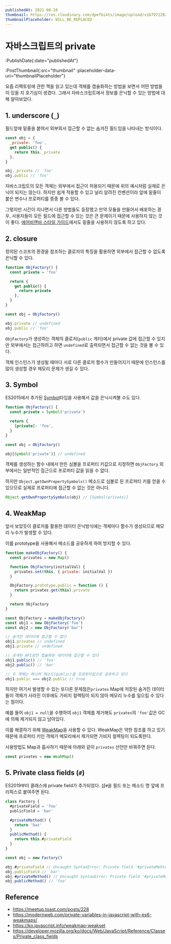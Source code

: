 ```yaml
---
publishedAt: 2021-08-28
thumbnail: https://res.cloudinary.com/dpefbi4ts/image/upload/v1679722820/thumb/022-thumb.png
thumbnailPlaceholder: WILL_BE_REPLACED
---
```


# 자바스크립트의 private

:PublishDate{:date="publishedAt"}

:PostThumbnail{:src="thumbnail" :placeholder-data-uri="thumbnailPlaceholder"}

요즘 리팩토링에 관한 책을 읽고 있는데 객체를 캡슐화하는 방법을 보면서 어떤 방법들이 있을 지 호기심이 생겼다. 그래서 자바스크립트에서 정보를 은닉할 수 있는 방법에 대해 알아보았다.

## 1. underscore (`_`)

필드앞에 밑줄을 붙여서 외부외서 접근할 수 없는 숨겨진 필드임을 나타내는 방식이다.

```js
const obj = {
  _private: 'foo',
  get public() {
    return this._private
  },
}

obj._private // 'foo'
obj.public // 'foo'
```

자바스크립트의 모든 객체는 외부에서 접근이 허용되기 때문에 위의 예시처럼 실제로 은닉이 되지는 않는다. 하지만 쉽게 적용할 수 있고 널리 알려진 컨벤션이라 앞에 밑줄이 붙은 변수나 프로퍼티를 종종 볼 수 있다.

그렇지만 시간이 지나면서 다른 방법들도 등장했고 만약 모듈을 만들어서 배포하는 경우, 사용자들이 모든 필드에 접근할 수 있는 것은 큰 문제이기 때문에 사용하지 않는 것이 좋다. [에어비앤비 스타일 가이드](https://airbnb.io/javascript/#naming--leading-underscore)에서도 밑줄을 사용하지 않도록 하고 있다.

## 2. closure

정의된 스코프의 환경을 참조하는 클로저의 특징을 활용하면 외부에서 접근할 수 없도록 은닉할 수 있다.

```js
function ObjFactory() {
  const private = 'foo'

  return {
    get public() {
      return private
    },
  }
}

const obj = ObjFactory()

obj.private // undefined
obj.public // 'foo'
```

`ObjFactory`가 생성하는 객체의 클로저(`public` 게터)에서 private 값에 접근할 수 있지만 외부에서는 접근하려고 하면 `undefined`로 출력되면서 접근할 수 없는 것을 볼 수 있다.

객체 인스턴스가 생성될 때마다 서로 다른 클로저 함수가 만들어지기 때문에 인스턴스를 많이 생성할 경우 메모리 문제가 생길 수 있다.

## 3. Symbol

ES2015에서 추가된 [Symbol](https://developer.mozilla.org/ko/docs/Web/JavaScript/Reference/Global_Objects/Symbol)타입을 사용해서 값을 은닉시켜볼 수도 있다.

```js
function ObjFactory() {
  const private = Symbol('private')

  return {
    [private]: 'foo',
  }
}

const obj = ObjFactory()

obj[Symbol('private')] // undefined
```

객체를 생성하는 함수 내에서 만든 심볼을 프로퍼티 키값으로 지정하면 `ObjFactory` 외부에서는 일반적인 접근으로 프로퍼티 값을 읽을 수 없다.

하지만 `Object.getOwnPropertySymbols()` 메소드로 심볼로 된 프로퍼티 키를 얻을 수 있으므로 실제로 프로퍼티에 접근할 수 없는 것은 아니다.

```js
Object.getOwnPropertySymbols(obj) // [Symbol(private)]
```

## 4. WeakMap

앞서 보았듯이 클로저를 활용한 데이터 은닉방식에는 객체마다 함수가 생성되므로 메모리 누수가 발생할 수 있다.

이를 prototype을 사용해서 메소드를 공유하게 하여 방지할 수 있다.

```js
function makeObjFactory() {
  const privates = new Map()

  function ObjFactory(initialVal) {
    privates.set(this, { private: initialVal })
  }

  ObjFactory.prototype.public = function () {
    return privates.get(this).private
  }

  return ObjFactory
}

const ObjFactory = makeObjFactory()
const obj1 = new ObjFactory('foo')
const obj2 = new ObjFactory('bar')

// 숨겨진 데이터에 접근할 수 없다
obj1.privates // undefined
obj1.private // undefined

// 공개된 API로만 캡슐화된 데이터에 접근할 수 있다
obj1.public() // 'foo'
obj2.public() // 'bar'

// 두 객체는 하나의 메소드(public)을 프로토타입으로 공유하고 있다
obj1.public === obj2.public // true
```

하지만 여기서 발생할 수 있는 또다른 문제점은`privates` Map에 저장된 숨겨진 데이터들이 객체가 사라진 이후에도 가비지 컬렉팅이 되지 않아 메모리 누수를 일으킬 수 있다는 점이다.

예를 들어 `obj1 = null`을 수행하여 `obj1` 객체를 제거해도 `privates`의 `'foo'`값은 GC에 의해 제거되지 않고 남아있다.

이를 해결하기 위해 [WeakMap](https://developer.mozilla.org/ko/docs/Web/JavaScript/Reference/Global_Objects/WeakMap)을 사용할 수 있다. WeakMap은 약한 참조를 하고 있기 때문에 프로퍼티 키인 객체가 메모리에서 제거되면 가비지 컬렉팅이 되도록한다.

사용방법도 Map과 흡사하기 때문에 아래와 같이 `privates` 선언만 바꿔주면 된다.

```js
const privates = new WeakMap()
```

## 5. Private class fields (`#`)

ES2019부터 클래스에 private field가 추가되었다.
샵`#`을 필드 또는 메소드 명 앞에 프리픽스로 붙여주면 된다.

```js
class Factory {
  #privateField = 'foo'
  publicField = 'bar'

  #privateMethod() {
    return 'baz'
  }
  publicMethod() {
    return this.#privateField
  }
}

const obj = new Factory()

obj.#privateField // Uncaught SyntaxError: Private field '#privateMehtod' must be declared in an enclosing class
obj.publicField // 'bar'
obj.#privateMethod() // Uncaught SyntaxError: Private field '#privateMehtod' must be declared in an enclosing class
obj.publicMethod() // 'foo'
```

## Reference

- https://meetup.toast.com/posts/228
- https://modernweb.com/private-variables-in-javascript-with-es6-weakmaps/
- https://ko.javascript.info/weakmap-weakset
- https://developer.mozilla.org/ko/docs/Web/JavaScript/Reference/Classes/Private_class_fields
